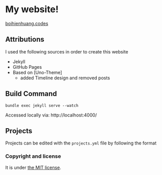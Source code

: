 # My website!
[boihienhuang.codes](https://boihienhuang.com)

## Attributions

I used the following sources in order to create this website

* Jekyll
* GitHub Pages
* Based on [Uno-Theme]
  * added Timeline design and removed posts

## Build Command
`bundle exec jekyll serve --watch`

Accessed locally via: http://localhost:4000/

## Projects
Projects can be edited with the `projects.yml` file by following the format

### Copyright and license
It is under [the MIT license](/LICENSE).
